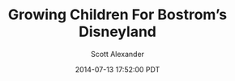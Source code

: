 ---
layout: podcast
title: "Growing Children For Bostrom’s Disneyland"
author: Scott Alexander
description: https://slatestarcodex.com/2014/07/13/growing-children-for-bostroms-disneyland/
date: 2014-07-13 17:52:00 PDT
length: 2135071
duration: 534
guid: growing-children-for-bostroms-disneyland
---